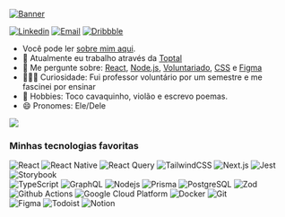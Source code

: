 [![Banner](https://user-images.githubusercontent.com/9030018/163029880-bde222ec-b55f-467c-8913-a493b76b3eaf.png)](https://vinpac.io/)

[![Linkedin](https://img.shields.io/badge/-Linkedin-blue?style=for-the-badge&logo=Linkedin&logoColor=white&link=https://www.linkedin.com/in/josias-furtado-028500190/)](https://www.linkedin.com/in/vinpac/)
[![Email](https://img.shields.io/badge/-Email-c14438?style=for-the-badge&logo=Gmail&logoColor=white&link=mailto:oi@vinpac.io)](mailto:oi@vinpac.io)
[![Dribbble](https://img.shields.io/badge/-Dribbble-c14438?style=for-the-badge&logo=Dribbble&color=ea4c89&logoColor=white&link=https://dribbble.com/vinpac)](https://dribbble.com/vinpac)

- Você pode ler [sobre mim aqui](https://vinpac.io/). 
- 💎 Atualmente eu trabalho através da [Toptal](https://www.toptal.com/)
- 💬 Me pergunte sobre: [React](http://reactjs.org/), [Node.js](https://nodejs.org/en/), [Voluntariado](https://atados.com.br), [CSS](https://tailwindcss.com/) e [Figma](https://www.figma.com/)
- 🙋🏻‍♂️ Curiosidade: Fui professor voluntário por um semestre e me fascinei por ensinar
- 🎵 Hobbies: Toco cavaquinho, violão e escrevo poemas.
- 😄 Pronomes: Ele/Dele

![](https://visitor-badge.laobi.icu/badge?page_id=vinpac.vinpac)


### Minhas tecnologias favoritas

<p>
  <img alt="React" src="https://img.shields.io/badge/-React-20242a?style=flat-square&logo=react&logoColor=61dafb" />
  <img alt="React Native" src="https://img.shields.io/badge/-React_Native-45b8d8?style=flat-square&logo=react&logoColor=white" />
  <img alt="React Query" src="https://img.shields.io/badge/-React%20Query-ff4154?style=flat-square&logo=reactquery&logoColor=white" />
  <img alt="TailwindCSS" src="https://img.shields.io/badge/-TailwindCSS-05b6d4?style=flat-square&logo=Tailwind-CSS&logoColor=white" />
  <img alt="Next.js" src="https://img.shields.io/badge/-NextJs-black?style=flat-square&logo=next.js&logoColor=white" />
  <img alt="Jest" src="https://img.shields.io/badge/-Jest-15c213?style=flat-square&logo=jest&logoColor=white" />
  <img alt="Storybook" src="https://img.shields.io/badge/-Storybook-fe4685?style=flat-square&logo=storybook&logoColor=white" />
  <br/>
  <img alt="TypeScript" src="https://img.shields.io/badge/-TypeScript-007ACC?style=flat-square&logo=typescript&logoColor=white" />
  <img alt="GraphQL" src="https://img.shields.io/badge/-GraphQL-E10098?style=flat-square&logo=graphql&logoColor=white" />
  <img alt="Nodejs" src="https://img.shields.io/badge/-Nodejs-43853d?style=flat-square&logo=Node.js&logoColor=white" />
  <img alt="Prisma" src="https://img.shields.io/badge/-Prisma-37a169?style=flat-square&logo=prisma&logoColor=white" />
  <img alt="PostgreSQL" src="https://img.shields.io/badge/-PostgreSQL-13aa52?style=flat-square&logo=postgreSQL&logoColor=white" />
  <img alt="Zod" src="https://img.shields.io/badge/-Zod-2f68b6?style=flat-square&logoColor=black" />
  
  <br/>
  <img alt="Github Actions" src="https://img.shields.io/badge/-Github_Actions-2088FF?style=flat-square&logo=github-actions&logoColor=white" />
  <img alt="Google Cloud Platform" src="https://img.shields.io/badge/-Google_Cloud_Platform-1a73e8?style=flat-square&logo=google-cloud&logoColor=white" />
  <img alt="Docker" src="https://img.shields.io/badge/-Docker-46a2f1?style=flat-square&logo=docker&logoColor=white" />
  <img alt="Git" src="https://img.shields.io/badge/-Git-F05032?style=flat-square&logo=git&logoColor=white" />

  <br/>

  <img alt="Figma" src="https://img.shields.io/badge/-Figma-111111?style=flat-square&logo=Figma&logoColor=white" />
  <img alt="Todoist" src="https://img.shields.io/badge/-Todoist-d84030?style=flat-square&logo=todoist&logoColor=white" />
  <img alt="Notion" src="https://img.shields.io/badge/-Notion-black?style=flat-square&logo=notion&logoColor=white" />
</p>
